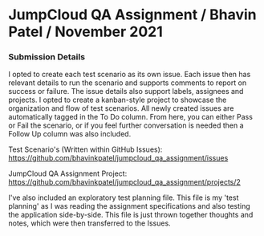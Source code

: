 # JumpCloud QA Assignment / Bhavin Patel / November 2021

### Submission Details
I opted to create each test scenario as its own issue. Each issue then has relevant details to run the scenario and supports comments to report on success or failure. The issue details also support labels, assignees and projects. I opted to create a kanban-style project to showcase the organization and flow of test scenarios. All newly created issues are automatically tagged in the To Do column. From here, you can either Pass or Fail the scenario, or if you feel further conversation is needed then a Follow Up column was also included. 

Test Scenario's (Written within GitHub Issues): https://github.com/bhavinkpatel/jumpcloud_qa_assignment/issues

JumpCloud QA Assignment Project: https://github.com/bhavinkpatel/jumpcloud_qa_assignment/projects/2

I've also included an exploratory test planning file. This file is my 'test planning' as I was reading the assignment specifications and also testing the application side-by-side. This file is just thrown together thoughts and notes, which were then transferred to the Issues. 
